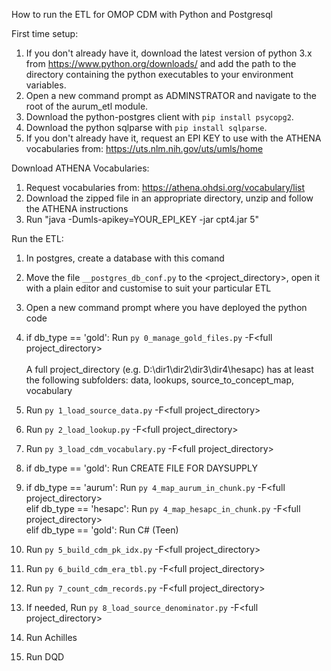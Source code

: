 How to run the ETL for OMOP CDM with Python and Postgresql

First time setup:
1. If you don't already have it, download the latest version of python 3.x from https://www.python.org/downloads/ and add the path to the directory containing the python executables to your environment variables.
2. Open a new command prompt as ADMINSTRATOR and navigate to the root of the aurum_etl module.
3. Download the python-postgres client with `pip install psycopg2`.
4. Download the python sqlparse with `pip install sqlparse`.
5. If you don't already have it, request an EPI KEY to use with the ATHENA vocabularies from: https://uts.nlm.nih.gov/uts/umls/home

Download ATHENA Vocabularies:
1. Request vocabularies from: https://athena.ohdsi.org/vocabulary/list
2. Download the zipped file in an appropriate directory, unzip and follow the ATHENA instructions
3. Run	"java -Dumls-apikey=YOUR_EPI_KEY -jar cpt4.jar 5"

Run the ETL:
1. In postgres, create a database with this comand
	<!--CREATE DATABASE \<db_name\>
	WITH
	OWNER = postgres
	ENCODING = 'UTF8'
	LC_COLLATE = 'English_United States.1252'
	LC_CTYPE = 'English_United States.1252'
	TABLESPACE = \<appropriate_tablespece\>	#Only if you need the define a tablespace different from the default one
	CONNECTION LIMIT = -1
	IS_TEMPLATE = False;-->

2.	Move the file `__postgres_db_conf.py` to the \<project_directory\>, open it with a plain editor and customise to suit your particular ETL
3.	Open a new command prompt where you have deployed the python code
4.	if db_type == 'gold': Run `py 0_manage_gold_files.py` -F\<full project_directory\> <br><br>
	A full project_directory (e.g. D:\dir1\dir2\dir3\dir4\hesapc) has at least the following subfolders: data, lookups, source_to_concept_map, vocabulary
5.	Run `py 1_load_source_data.py` -F\<full project_directory\>
6.	Run `py 2_load_lookup.py` -F\<full project_directory\>
7.	Run `py 3_load_cdm_vocabulary.py` -F\<full project_directory\>
8.	if db_type == 'gold': Run CREATE FILE FOR DAYSUPPLY
9.	if db_type == 'aurum': Run `py 4_map_aurum_in_chunk.py` -F\<full project_directory\><br>
	elif db_type == 'hesapc': Run `py 4_map_hesapc_in_chunk.py` -F\<full project_directory\><br>
	elif db_type == 'gold': Run C\# (Teen)
10.	Run `py 5_build_cdm_pk_idx.py` -F\<full project_directory\>
11.	Run `py 6_build_cdm_era_tbl.py` -F\<full project_directory\>
12.	Run `py 7_count_cdm_records.py` -F\<full project_directory\>
13.	If needed, Run `py 8_load_source_denominator.py` -F\<full project_directory\>
14. Run Achilles
15. Run DQD

